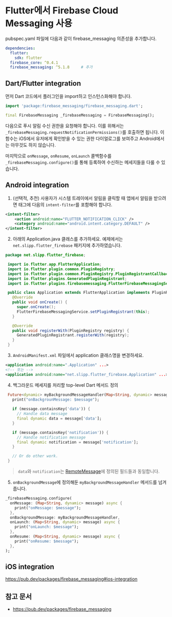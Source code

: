 # Flutter에서 Firebase Cloud Messaging 사용

pubspec.yaml 파일에 다음과 같이 firebase_messaging 의존성을 추가합니다.
```yaml
dependencies:
  flutter:
    sdk: flutter
  firebase_core: ^0.4.1
  firebase_messaging: ^5.1.8     # 추가
```

## Dart/Flutter integration
먼저 Dart 코드에서 플러그인을 import하고 인스턴스화해야 합니다.

```dart
import 'package:firebase_messaging/firebase_messaging.dart';

final FirebaseMessaging _firebaseMessaging = FirebaseMessaging();
```

다음으로 푸시 알림 수신 권한을 요청해야 합니다.
이를 위해서는 `_firebaseMessaging.requestNotificationPermissions()`를 호출하면 됩니다.
이 함수는 iOS에서 유저에게 확인받을 수 있는 권한 다이얼로그를 보여주고 Android에서는 아무것도 하지 않습니다.

마지막으로 `onMessage`, `onResume`, `onLaunch` 콜백함수를 `_firebaseMessaging.configure()`를 통해 등록하여 수신하는 메세지들을 다룰 수 있습니다.

## Android integration

1. (선택적, 추천) 사용자가 시스템 트레이에서 알림을 클릭할 때 앱에서 알림을 받으려면 <activity> 태그에 다음의 `intent-filter`를 포함해야 합니다.

```xml
<intent-filter>
    <action android:name="FLUTTER_NOTIFICATION_CLICK" />
    <category android:name="android.intent.category.DEFAULT" />
</intent-filter>
```

2. 아래의 Application.java 클래스를 추가하세요. 예제에서는 `net.slipp.flutter_firebase` 패키지에 추가하였습니다.


```java
package net.slipp.flutter_firebase;

 import io.flutter.app.FlutterApplication;
 import io.flutter.plugin.common.PluginRegistry;
 import io.flutter.plugin.common.PluginRegistry.PluginRegistrantCallback;
 import io.flutter.plugins.GeneratedPluginRegistrant;
 import io.flutter.plugins.firebasemessaging.FlutterFirebaseMessagingService;

 public class Application extends FlutterApplication implements PluginRegistrantCallback {
   @Override
   public void onCreate() {
     super.onCreate();
     FlutterFirebaseMessagingService.setPluginRegistrant(this);
   }

   @Override
   public void registerWith(PluginRegistry registry) {
     GeneratedPluginRegistrant.registerWith(registry);
   }
 }
 ```

 3. `AndroidManifest.xml` 파일에서 application 클래스명을 변경하세요.
 ```xml
 <application android:name=".Application" ...>
 <!-- 또는 -->
 <application android:name="net.slipp.flutter_firebase.Application" ...>
 ```

4. 백그라운드 메세지를 처리할 top-level Dart 메서드 정의
```dart
 Future<dynamic> myBackgroundMessageHandler(Map<String, dynamic> message) {
   print("onBackgrounMessage: $message");
   
   if (message.containsKey('data')) {
     // Handle data message
     final dynamic data = message['data'];
   }

   if (message.containsKey('notification')) {
     // Handle notification message
     final dynamic notification = message['notification'];
   }

   // Or do other work.
 }
 ```
> `data`와 `notification`는 [RemoteMessage](https://firebase.google.com/docs/reference/android/com/google/firebase/messaging/RemoteMessage)에 정의된 필드들과 동일합니다.

5. `onBackgroundMessage`에 정의해둔 `myBackgroundMessageHandler` 메서드를 넘겨줍니다.
```dart
_firebaseMessaging.configure(
  onMessage: (Map<String, dynamic> message) async {
    print("onMessage: $message");
  },
  onBackgroundMessage: myBackgroundMessageHandler,
  onLaunch: (Map<String, dynamic> message) async {
    print("onLaunch: $message");
  },
  onResume: (Map<String, dynamic> message) async {
    print("onResume: $message");
  },
);
```

## iOS integration
https://pub.dev/packages/firebase_messaging#ios-integration

## 참고 문서
- https://pub.dev/packages/firebase_messaging